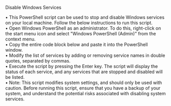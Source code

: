 Disable Windows Services

• This PowerShell script can be used to stop and disable Windows services on your local machine. Follow the below instructions to run this script.<br />
• Open Windows PowerShell as an administrator. To do this, right-click on the start menu icon and select "Windows PowerShell (Admin)" from the context menu.<br />
• Copy the entire code block below and paste it into the PowerShell window.<br />
• Modify the list of services by adding or removing service names in double quotes, separated by commas.<br />
• Execute the script by pressing the Enter key. The script will display the status of each service, and any services that are stopped and disabled will be listed.<br />
• Note: This script modifies system settings, and should only be used with caution. Before running this script, ensure that you have a backup of your system, and understand the potential risks associated with disabling system services.
